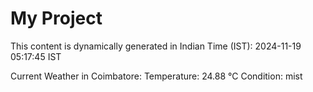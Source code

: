 # My Project

This content is dynamically generated in Indian Time (IST): 2024-11-19 05:17:45 IST


Current Weather in Coimbatore:
Temperature: 24.88 °C
Condition: mist
